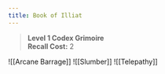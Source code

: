 ```yaml
---
title: Book of Illiat
---
```

> **Level 1 Codex Grimoire**  
> **Recall Cost:** 2

![[Arcane Barrage]]
![[Slumber]]
![[Telepathy]]



